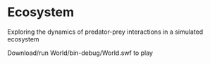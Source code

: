 # Ecosystem
Exploring the dynamics of predator-prey interactions in a simulated ecosystem

Download/run World/bin-debug/World.swf to play